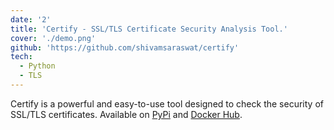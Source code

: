 ```yaml
---
date: '2'
title: 'Certify - SSL/TLS Certificate Security Analysis Tool.'
cover: './demo.png'
github: 'https://github.com/shivamsaraswat/certify'
tech:
  - Python
  - TLS
---
```


Certify is a powerful and easy-to-use tool designed to check the security of SSL/TLS certificates. Available on [PyPi](https://pypi.org/project/certifycert/) and [Docker Hub](https://hub.docker.com/r/shivamsaraswat/certify).
